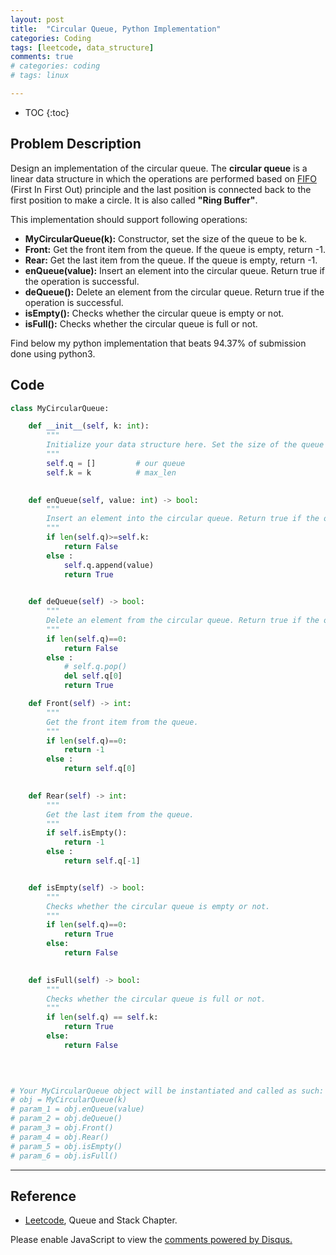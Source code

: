 ```yaml
---
layout: post
title:  "Circular Queue, Python Implementation"
categories: Coding
tags: [leetcode, data_structure]
comments: true
# categories: coding
# tags: linux

---
```


* TOC
{:toc}

## Problem Description
Design an implementation of the circular queue. The **circular queue** is a linear data structure in which the operations are performed based on [FIFO](https://en.wikipedia.org/wiki/FIFO_and_LIFO_accounting) (First In First Out) principle and the last position is connected back to the first position to make a circle. It is also called **"Ring Buffer"**.

This implementation should support following operations:

- **MyCircularQueue(k):** Constructor, set the size of the queue to be k.
- **Front:** Get the front item from the queue. If the queue is empty, return -1.
- **Rear:** Get the last item from the queue. If the queue is empty, return -1.
- **enQueue(value):** Insert an element into the circular queue. Return true if the operation is successful.
- **deQueue():** Delete an element from the circular queue. Return true if the operation is successful.
- **isEmpty():** Checks whether the circular queue is empty or not.
- **isFull():** Checks whether the circular queue is full or not.

Find below my python implementation that beats 94.37% of submission done using python3. 

## Code
```python
class MyCircularQueue:

    def __init__(self, k: int):
        """
        Initialize your data structure here. Set the size of the queue to be k.
        """
        self.q = []         # our queue
        self.k = k          # max_len
        

    def enQueue(self, value: int) -> bool:
        """
        Insert an element into the circular queue. Return true if the operation is successful.
        """
        if len(self.q)>=self.k:
            return False
        else :    
            self.q.append(value)
            return True
        

    def deQueue(self) -> bool:
        """
        Delete an element from the circular queue. Return true if the operation is successful.
        """
        if len(self.q)==0:
            return False
        else :
            # self.q.pop()
            del self.q[0]
            return True    

    def Front(self) -> int:
        """
        Get the front item from the queue.
        """
        if len(self.q)==0:
            return -1
        else :
            return self.q[0]
        

    def Rear(self) -> int:
        """
        Get the last item from the queue.
        """
        if self.isEmpty():
            return -1
        else :
            return self.q[-1]


    def isEmpty(self) -> bool:
        """
        Checks whether the circular queue is empty or not.
        """
        if len(self.q)==0:
            return True
        else:
            return False
        

    def isFull(self) -> bool:
        """
        Checks whether the circular queue is full or not.
        """
        if len(self.q) == self.k:
            return True
        else:
            return False
        
        


# Your MyCircularQueue object will be instantiated and called as such:
# obj = MyCircularQueue(k)
# param_1 = obj.enQueue(value)
# param_2 = obj.deQueue()
# param_3 = obj.Front()
# param_4 = obj.Rear()
# param_5 = obj.isEmpty()
# param_6 = obj.isFull()
```
---

## Reference
- [Leetcode](https://leetcode.com/explore/learn/card/queue-stack/228/first-in-first-out-data-structure/1337/), Queue and Stack Chapter. 


<!--<table style="width:100%">
<col width="20%">
<col width="10">
<col >

</table>-->

<style type="text/css">
td {
    border: 0.5px;
    vertical-align: center;
    text-align: left;
}
</style>


<!-- <div id="disqus_thread"></div>
<script>

/**
*  RECOMMENDED CONFIGURATION VARIABLES: EDIT AND UNCOMMENT THE SECTION BELOW TO INSERT DYNAMIC VALUES FROM YOUR PLATFORM OR CMS.
*  LEARN WHY DEFINING THESE VARIABLES IS IMPORTANT: https://disqus.com/admin/universalcode/#configuration-variables*/
/*
var disqus_config = function () {
this.page.url = "https://skabongo.github.io/coding/2020/01/29/leet_code_circular/";  // Replace PAGE_URL with your page's canonical URL variable
this.page.identifier = "/2020/01/29/leet_code_circular/"; // Replace PAGE_IDENTIFIER with your page's unique identifier variable
};
*/
(function() { // DON'T EDIT BELOW THIS LINE
var d = document, s = d.createElement('script');
s.src = 'https://EXAMPLE.disqus.com/embed.js';
s.setAttribute('data-timestamp', +new Date());
(d.head || d.body).appendChild(s);
})();
</script>
<noscript>Please enable JavaScript to view the <a href="https://disqus.com/?ref_noscript">comments powered by Disqus.</a></noscript> -->

<div id="disqus_thread"></div>
<script>

/**
*  RECOMMENDED CONFIGURATION VARIABLES: EDIT AND UNCOMMENT THE SECTION BELOW TO INSERT DYNAMIC VALUES FROM YOUR PLATFORM OR CMS.
*  LEARN WHY DEFINING THESE VARIABLES IS IMPORTANT: https://disqus.com/admin/universalcode/#configuration-variables*/
/*
var disqus_config = function () {
this.page.url = "https://skabongo.github.io/coding/2020/01/29/leet_code_circular/";  // Replace PAGE_URL with your page's canonical URL variable
this.page.identifier = "/2020/01/29/leet_code_circular/"; // Replace PAGE_IDENTIFIER with your page's unique identifier variable
};
*/
(function() { // DON'T EDIT BELOW THIS LINE
var d = document, s = d.createElement('script');
s.src = 'https://EXAMPLE.disqus.com/embed.js';
s.setAttribute('data-timestamp', +new Date());
(d.head || d.body).appendChild(s);
})();
</script>
<noscript>Please enable JavaScript to view the <a href="https://disqus.com/?ref_noscript">comments powered by Disqus.</a></noscript>